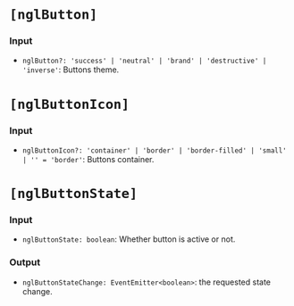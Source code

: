 # `[nglButton]`

### Input

  * `nglButton?: 'success' | 'neutral' | 'brand' | 'destructive' | 'inverse'`: Buttons theme.


# `[nglButtonIcon]`

### Input

  * `nglButtonIcon?: 'container' | 'border' | 'border-filled' | 'small' | '' = 'border'`: Buttons container.


# `[nglButtonState]`

### Input

  * `nglButtonState: boolean`: Whether button is active or not.

### Output

  * `nglButtonStateChange: EventEmitter<boolean>`: the requested state change.
